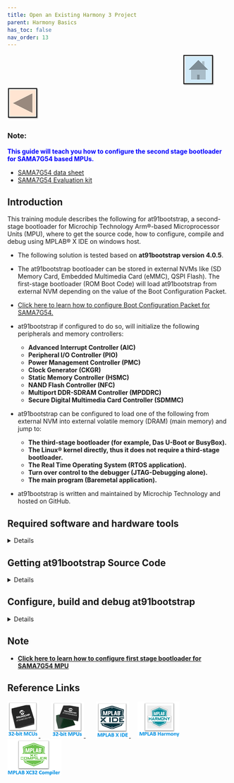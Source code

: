 ```yaml
---
title: Open an Existing Harmony 3 Project
parent: Harmony Basics
has_toc: false
nav_order: 13
---
```


&nbsp;&nbsp;&nbsp;&nbsp;&nbsp;&nbsp;&nbsp;&nbsp;&nbsp;&nbsp;&nbsp;&nbsp;&nbsp;&nbsp;&nbsp;&nbsp;&nbsp;&nbsp;&nbsp;&nbsp;&nbsp;&nbsp;&nbsp;&nbsp;&nbsp;&nbsp;&nbsp;&nbsp; &nbsp;&nbsp;&nbsp;&nbsp;&nbsp;&nbsp;&nbsp;&nbsp;&nbsp;&nbsp;&nbsp;&nbsp;&nbsp;&nbsp;&nbsp;&nbsp;&nbsp;&nbsp;&nbsp;&nbsp;&nbsp;&nbsp;&nbsp;&nbsp;&nbsp;&nbsp;&nbsp;&nbsp;&nbsp;&nbsp;&nbsp;&nbsp;&nbsp;&nbsp;&nbsp;&nbsp;&nbsp;&nbsp;&nbsp;&nbsp;&nbsp;&nbsp;&nbsp;&nbsp;&nbsp;&nbsp;&nbsp;&nbsp;&nbsp;&nbsp;&nbsp;&nbsp;&nbsp;&nbsp;&nbsp;&nbsp;&nbsp;&nbsp;&nbsp;&nbsp;&nbsp;&nbsp;&nbsp;&nbsp;&nbsp;&nbsp;&nbsp;&nbsp;&nbsp;&nbsp;&nbsp;&nbsp;[<img src="../../r_images/quick_home.png" title="Home">](../../../readme.md) [<img src="../../r_images/quick_back.png"  title="Back">](../readme.md)


### Note:
<span style="color:blue"> **This guide will teach you how to configure the second stage bootloader for SAMA7G54 based MPUs.**
- [SAMA7G54 data sheet](https://www.microchip.com/en-us/product/SAMA7G54)
- [SAMA7G54 Evaluation kit](https://www.microchip.com/en-us/development-tool/EV21H18A)

## Introduction
This training module describes the following for at91bootstrap, a second-stage bootloader for Microchip Technology Arm®-based Microprocessor Units (MPU), 
  where to get the source code, how to configure, compile and debug using MPLAB® X IDE on windows host.

* The following solution is tested based on **at91bootstrap version 4.0.5**.

* The at91bootstrap bootloader can be stored in external NVMs like (SD Memory Card, Embedded Multimedia Card (eMMC), QSPI Flash).
  The first-stage bootloader (ROM Boot Code) will load at91bootstrap from external NVM depending on the value of the Boot Configuration Packet. 

* [Click here to learn how to configure Boot Configuration Packet for SAMA7G54.](../sama7g54_configure_first_stage_bootloader/readme.md)


* at91bootstrap if configured to do so, will initialize the following peripherals and memory controllers:
  * **Advanced Interrupt Controller (AIC)**
  * **Peripheral I/O Controller (PIO)**
  * **Power Management Controller (PMC)**
  * **Clock Generator (CKGR)**
  * **Static Memory Controller (HSMC)**
  * **NAND Flash Controller (NFC)**
  * **Multiport DDR-SDRAM Controller (MPDDRC)**
  * **Secure Digital Multimedia Card Controller (SDMMC)**

* at91bootstrap can be configured to load one of the following from external NVM into external volatile memory (DRAM) (main memory) and jump to:
  * **The third-stage bootloader (for example, Das U-Boot or BusyBox).**
  * **The Linux® kernel directly, thus it does not require a third-stage bootloader.**
  * **The Real Time Operating System (RTOS application).**
  * **Turn over control to the debugger (JTAG-Debugging alone).**
  * **The main program (Baremetal application).**

* at91bootstrap is written and maintained by Microchip Technology and hosted on GitHub.


## Required software and hardware tools
<details>
  <summary> Details
</summary>  <br>
This document is written with the assumption that the user is aware of the external NVMS & DDR memory available in the respective SAMA7G54 boards (Like Evaluation Kits, SIP or SOM) by reading the respective user guide.

* To build/debug at91bootstrap using MPLAB® X IDE on windows host, the following tools should be installed properly:
  * [Download and install MPLAB® X IDE.](https://www.microchip.com/en-us/tools-resources/develop/mplab-x-ide)
  * [Download and install XC32 Compiler.](https://www.microchip.com/en-us/tools-resources/develop/mplab-xc-compilers)
* User can use below hardware tools:
  * [SAMA7G54 Evaluation kit.](https://www.microchip.com/en-us/development-tool/EV21H18A)
  
</details> 

## Getting at91bootstrap Source Code
<details>
  <summary> Details
</summary>  <br>
  
  1. **Create a Project Directory:** Create a project directory to keep all the sources together for a given project. For the purpose of this tutorial topic, the created project directory is  **Harmony3**. 

  2. **Get at91bootstrap:** Get the complete source code of at91bootstrap by either of the following ways:
      * If you have git installed, clone the repo into the project directory by using the command:
         
		 $ git clone git@https://github.com/linux4sam/at91bootstrap
      * If you don't have git installed, then
        [Download at91bootstrap](https://github.com/linux4sam/at91bootstrap) and unzip into your project directory.
        <img src = "images/directory.png" align="middle">

</details> 
 
## Configure, build and debug at91bootstrap
<details>
  <summary> Details
</summary>  <br>
at91bootstrap can be configured to load the final application from any of the external NVMs available on the board like QSPI, e.MMC, SD CARD to DRAM and execute from it.

User should follow the below steps to build the at91bootstrap as per their external NVM preference:
1. Preparing the build Environment.
2. Configure the at91bootstrap.
3. Create a Custom Board Configuration.
4. Building the at91bootstrap.
5. Debugging the at91bootstrap.

### 1. Preparing the build Environment
<details>
  <summary> Details
</summary>  <br>
  
  1.1. **Open at91Bootstrap project:** To begin, launch MPLAB® X IDE and then go to File --> Open Project -->choose downloaded at91bootstrap project.
      <img src = "images/1_1.png" align="middle">

    Now set it as main project.
  <img src = "images/1_1a.png" align="middle">

  1.2. **Compiler setting:** User can use XC32 compiler to build at91bootstrap.   
       Go to Project --> Properties --> Makefile ---> Copy the XC32 installation path and update it in the build/debug and clean command --> Apply ---> ok.

   E.g. Build/Debug command: make CROSS_COMPILE="C:/Program Files/Microchip/xc32/v4.30/bin/bin/pic32c-"

       Clean command: make mplabclean CROSS_COMPILE="C:/Program Files/Microchip/xc32/v4.30/bin/bin/pic32c-"

   <img src = "images/1_2.png" align="middle">
 
 
</details>

### 2. Configure the at91bootstrap
<details>
  <summary> Details
</summary>  <br>
The at91bootstrap can be configured to load from any one of the user-preferred NVMs by using KCONFIG. 

Depending on your hardware setup (sama7g54<board>) and the preferred NVMs (Either QSPI or e.MMC or SD-Card) or to debug on MPLAB® X IDE, select one of the below options explained in the following sub-chapters.


**Legendry:** board can be evaluation Kit (ek). E.g., sama7g54-ek.

   2.1. Configure at91bootstrap for debug use with MPLAB® X IDE.
   
   2.2. Configure at91bootstrap to load application from QSPI.
   
   2.3. Configure at91bootstrap to load application from e.MMC.
   
   2.4. Configure at91bootstrap to load application from SDCARD.

In addition to the above configuration for the external NVMs, user can also customize the default configuration like external RAM size and type, external clock source etc. which is explained in section 2.5.

#### 2.1 Configure at91bootstrap for debug use with MPLAB® X IDE
<details>
  <summary> Details
</summary>   <br>
The at91bootstrap built from sama7g54<board>_bkptnone_defconfig can only be used for debugging the application using MPLAB® X IDE.

**Note:** bkptnone_defconfig configures the at91bootstrap to continuously loops at the end of its execution, hence IDE can take over control (time-out message) and now continue to download the application in the user space. Therefore, this bkptnone_defconfig should be used only to debug the application using MPLAB X IDE.


To do this, go to
Project --> Properties --> Kconfig --> load --> **project directory** --> configs --> **sama7g5ek_bkptnone_defconfig** --> Open.

<img src = "images/2_1a.png" align="middle">

This will do the kconfig for building at91bootstrap for debug use with MPLAB X IDE.

After opening the configuration file, the Kconfig will be as shown below.
<img src = "images/2_1b.png" align="middle">

Now Click **Apply** --> **OK**.
</details>

#### 2.2. Configure at91bootstrap to load application from QSPI
<details>
  <summary> Details
</summary>  <br>

at91bootstrap can be configured to load the harmony application from QSPI into external volatile memory (DRAM) as follows.

To do this, go to
Project --> Properties --> Kconfig --> load --> **project directory** --> configs --> **sama7g5ekdf_qspi_uboot_defconfig**  --> Open

**Legendry:** df --> Data Flash

<img src = "images/2_2a.png" align="middle">

Then perform the following changes:
  * Next software type --> **Load 4MB into the start of SDRAM**.
  * Demo application image storage setup:
    * Flash offset for Demo App --> QSPI offset where a user wants to flash the application.: Eg: 0x200000.
    * Demo app image size --> Size of the app image to be copied from QSPI to DRAM by at91bootstrap.
    * External RAM address to load Demo-App image --> It should match the .text load address in your application linker script. Eg:0x6ff00000.

An example configuration for SAMA7G54-EK is shown below.

<img src = "images/2_2b.png" align="middle">

This completes the configuration for building at91bootstrap to load the harmony application from QSPI into external volatile memory (DRAM) and then execute it from DRAM.
</details>

#### 2.3. Configure at91bootstrap to load application from e.MMC
<details>
  <summary> Details
</summary>  <br>
at91bootstrap can be configured to load the harmony application from NAND flash into external volatile memory (DRAM) as follows.

Project --> Properties --> Kconfig --> load --> **project directory** --> configs --> **sama7g5ekemmc_uboot_defconfig** --> Open.

<img src = "images/2_3a.png" align="middle">

Then perform the following changes:
  * Select SD Card Host Controller as **On SDHC0**.
  * Next software type --> **Load 4MB into the start of SDRAM**.
  * Demo application image storage setup:
    * External RAM address to load Demo-App image --> It should match the .text load address in your application linker script. Eg:0x6ff00000.
    * Next Software Image File name --> Name of your application binary. Eg:harmony.bin.

An example configuration for SAMA7G54-EK is shown below.
 
<img src = "images/2_3b.png" align="middle">

It completes the kconfig for building at91bootstrap to load the harmony application from e.MMC flash into external volatile memory (DRAM) and then execute it from DRAM.

</details>

#### 2.4. Configure at91bootstrap to load application from SDCARD
<details>
  <summary> Details
</summary>   <br>

at91bootstrap can be configured to load the harmony application from SD card memory into external volatile memory (DRAM) as follows.
Project --> Properties --> Kconfig --> load --> **project directory** --> configs --> sama7g5eksd_uboot_defconfig --> Open.

<img src = "images/3_4a.png" align="middle">
 
Then perform the following changes:
  * Select SD Card Host Controller as **On SDHC1**.	
  * Next software type --> Load 4MB into the start of SDRAM.
  * Demo application image storage setup.
    * External RAM address to load Demo-App image --> It should match the .text load address in your application linker script. Eg:0x6ff00000.
    * Next Software Image File name --> Name of your application binary. Eg:harmony.bin.

An example configuration for SAMA7G54-EK is shown below.

<img src = "images/2_4b.png" align="middle">

It completes the kconfig for building at91bootstrap to load the harmony application from SD card memory into external volatile memory (DRAM) and then execute it from DRAM.

</details>

#### 2.5. Customizing other default configuration
<details>
  <summary> Details
</summary>  <br>
User can customize the clock source, Display Banner (Display banner is the output string in the serial console when at91bootstrap begins running), external RAM-type and size, different SD card slot if SDCard is the user preferred NVM on the default configuration.

To do this, go to Project --> Properties --> Kconfig.

An example customization using SAMA7G54-EK board is shown below:
<img src = "images/3.png" align="middle">

</details>
</details>

### 3. Create a Custom Board Configuration
<details>
  <summary> Details
</summary>  <br>
This section is for advanced developers who wish to create a custom board configuration (almost from scratch) for the at91bootstap bootloader for their custom board.

* **Dependencies**
  * **Linux Host:** It is recommended to do customization using Linux Host.

  * **GIT:** Install GIT and clone at91bootstrap by using the following command:
  
       $ git clone https://github.com/linux4sam/at91bootstrap.git
  
  * Then follow the steps in [this link](https://microchipdeveloper.com/32mpu:at91bootstrap-board) to do customization and contribution of your customized code to Microchip at91bootstrap.

</details>


### 4. Building the at91bootstrap
<details>
  <summary> Details
</summary>   <br>
To build the at91bootstrap go to project --> Clean and build or simply click the build icon in the IDE.

<img src = "images/4a.png" align="middle"> 

**Note:** When building using XC32 compiler, if a user doesn’t have XC32 pro compiler, a warning saying cannot optimize size will pop up in the compiler output window as follows. To avoid this either use XC32 pro compiler or just ignore this.

<img src = "images/4b.png" align="middle"> 

Once the build is successful, you will get the build success message in the IDE as shown in the above Image.

Now user will be able to see the boot.bin file in the **project directory**/build/binaries.

boot.bin file is the at91bootstrap file.

<img src = "images/4c.png" align="middle"> 

Now the user can use the boot.bin file to 
  * [Flash it to the respective NVM.](../sama7g54_flash_boot_application_using_samba/readme.md)
                                    (or)
  * Debug the at91bootstrap using MPLAB X IDE as explained in the next section.
</details>

### 5. Debugging the at91bootstrap
<details>
  <summary> Details
</summary>  <br>
To debug the at91bootstrap, go to project --> Set as main project.
Then click project --> Debug or simply click the debug icon in the IDE.
Now user can start debugging the at91bootstrp by clicking the debug symbols available in the IDE like Step into, Reset, Step over etc.

<img src = "images/5a.png" align="middle">

When debugging the application, serial console outputs can be monitored by connecting windows host with the board (Eg: SAMA7G54-EK) through a terminal emulation program.
An example image showing the serial console output while debugging at91bootstrap is shown below.
<img src = "images/5b.png" align="middle">

This completes the training module to configure, build & debug at91bootstrap for different user preferred NVMs.
</details>
</details>

## Note
  * **[Click here to learn how to configure first stage bootloader for SAMA7G54 MPU](../sama7g54_configure_first_stage_bootloader/readme.md)**

## Reference Links
[<a href="https://www.microchip.com/design-centers/32-bit" target="_blank"> <img src="../../r_images/32_bit_mcus.png"> </a>]()  &nbsp; &nbsp; &nbsp; [<a href="https://www.microchip.com/design-centers/32-bit-mpus" target="_blank"> <img src="../../r_images/32_bit_mpus.png"> </a>]()  &nbsp; &nbsp; &nbsp; [<a href="https://www.microchip.com/mplab/mplab-x-ide" target="_blank"> <img src="../../r_images/mplab_x_ide.png"> </a>]()  &nbsp; &nbsp; [<a href="https://www.microchip.com/mplab/mplab-harmony" target="_blank"> <img src="../../r_images/mplab_harmony.png"> </a>]() [<a href="https://www.microchip.com/mplab/compilers" target="_blank"> <img src="../../r_images/mplab_compiler.png"> </a>]()  
